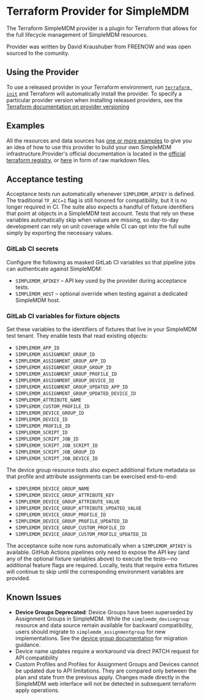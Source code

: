 # Terraform Provider for SimpleMDM

The Terraform SimpleMDM provider is a plugin for Terraform that allows for the full lifecycle management of SimpleMDM resources.

Provider was written by David Kraushuber from FREENOW and was open sourced to the comunity.

## Using the Provider

To use a released provider in your Terraform environment,
run [`terraform init`](https://www.terraform.io/docs/commands/init.html) and Terraform will automatically install the
provider. To specify a particular provider version when installing released providers, see
the [Terraform documentation on provider versioning](https://www.terraform.io/docs/configuration/providers.html#version-provider-versions)

## Examples

All the resources and data sources has [one or more examples](./examples) to give you an idea of how to use this
provider to build your own SimpleMDM infrastructure.Provider's official documentation is located in the
[official terraform registry](https://registry.terraform.io/providers/DavidKrau/simplemdm/latest/docs), or [here](./docs/) in form of raw markdown files.

## Acceptance testing

Acceptance tests run automatically whenever `SIMPLEMDM_APIKEY` is defined. The traditional
`TF_ACC=1` flag is still honored for compatibility, but it is no longer required in CI. The suite also
expects a handful of fixture identifiers that point at objects in a SimpleMDM test account. Tests that
rely on these variables automatically skip when values are missing, so day-to-day development can rely
on unit coverage while CI can opt into the full suite simply by exporting the necessary values.

### GitLab CI secrets

Configure the following as masked GitLab CI variables so that pipeline jobs can authenticate against
SimpleMDM:

* `SIMPLEMDM_APIKEY` – API key used by the provider during acceptance tests.
* `SIMPLEMDM_HOST` – optional override when testing against a dedicated SimpleMDM host.

### GitLab CI variables for fixture objects

Set these variables to the identifiers of fixtures that live in your SimpleMDM test tenant. They enable
tests that read existing objects:

* `SIMPLEMDM_APP_ID`
* `SIMPLEMDM_ASSIGNMENT_GROUP_ID`
* `SIMPLEMDM_ASSIGNMENT_GROUP_APP_ID`
* `SIMPLEMDM_ASSIGNMENT_GROUP_GROUP_ID`
* `SIMPLEMDM_ASSIGNMENT_GROUP_PROFILE_ID`
* `SIMPLEMDM_ASSIGNMENT_GROUP_DEVICE_ID`
* `SIMPLEMDM_ASSIGNMENT_GROUP_UPDATED_APP_ID`
* `SIMPLEMDM_ASSIGNMENT_GROUP_UPDATED_DEVICE_ID`
* `SIMPLEMDM_ATTRIBUTE_NAME`
* `SIMPLEMDM_CUSTOM_PROFILE_ID`
* `SIMPLEMDM_DEVICE_GROUP_ID`
* `SIMPLEMDM_DEVICE_ID`
* `SIMPLEMDM_PROFILE_ID`
* `SIMPLEMDM_SCRIPT_ID`
* `SIMPLEMDM_SCRIPT_JOB_ID`
* `SIMPLEMDM_SCRIPT_JOB_SCRIPT_ID`
* `SIMPLEMDM_SCRIPT_JOB_GROUP_ID`
* `SIMPLEMDM_SCRIPT_JOB_DEVICE_ID`

The device group resource tests also expect additional fixture metadata so that profile and attribute
assignments can be exercised end-to-end:

* `SIMPLEMDM_DEVICE_GROUP_NAME`
* `SIMPLEMDM_DEVICE_GROUP_ATTRIBUTE_KEY`
* `SIMPLEMDM_DEVICE_GROUP_ATTRIBUTE_VALUE`
* `SIMPLEMDM_DEVICE_GROUP_ATTRIBUTE_UPDATED_VALUE`
* `SIMPLEMDM_DEVICE_GROUP_PROFILE_ID`
* `SIMPLEMDM_DEVICE_GROUP_PROFILE_UPDATED_ID`
* `SIMPLEMDM_DEVICE_GROUP_CUSTOM_PROFILE_ID`
* `SIMPLEMDM_DEVICE_GROUP_CUSTOM_PROFILE_UPDATED_ID`

The acceptance suite now runs automatically when a `SIMPLEMDM_APIKEY` is available. GitHub Actions
pipelines only need to expose the API key (and any of the optional fixture variables above) to execute the
tests—no additional feature flags are required. Locally, tests that require extra fixtures will continue to
skip until the corresponding environment variables are provided.

## Known Issues

- **Device Groups Deprecated**: Device Groups have been superseded by Assignment Groups in SimpleMDM. While the `simplemdm_devicegroup` resource and data source remain available for backward compatibility, users should migrate to `simplemdm_assignmentgroup` for new implementations. See the [device group documentation](./docs/resources/devicegroup.md) for migration guidance.
- Device name updates require a workaround via direct PATCH request for API compatibility
- Custom Profiles and Profiles for Assignment Groups and Devices cannot be updated due to API limitations. They are compared only between the plan and state from the previous apply. Changes made directly in the SimpleMDM web interface will not be detected in subsequent terraform apply operations.
